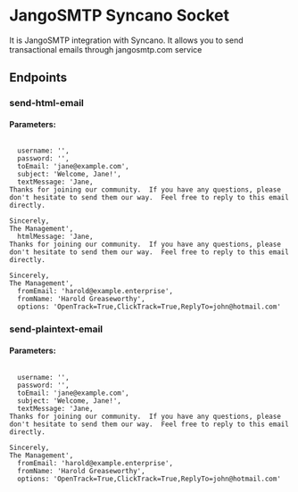 # JangoSMTP Syncano Socket

It is JangoSMTP integration with Syncano. It allows you to send transactional emails through jangosmtp.com service

## Endpoints

### send-html-email

#### Parameters:
```

  username: '',
  password: '',
  toEmail: 'jane@example.com',
  subject: 'Welcome, Jane!',
  textMessage: 'Jane,
Thanks for joining our community.  If you have any questions, please don't hesitate to send them our way.  Feel free to reply to this email directly.

Sincerely,
The Management',
  htmlMessage: 'Jane,
Thanks for joining our community.  If you have any questions, please don't hesitate to send them our way.  Feel free to reply to this email directly.

Sincerely,
The Management',
  fromEmail: 'harold@example.enterprise',
  fromName: 'Harold Greaseworthy',
  options: 'OpenTrack=True,ClickTrack=True,ReplyTo=john@hotmail.com'
```


### send-plaintext-email

#### Parameters:
```

  username: '',
  password: '',
  toEmail: 'jane@example.com',
  subject: 'Welcome, Jane!',
  textMessage: 'Jane,
Thanks for joining our community.  If you have any questions, please don't hesitate to send them our way.  Feel free to reply to this email directly.

Sincerely,
The Management',
  fromEmail: 'harold@example.enterprise',
  fromName: 'Harold Greaseworthy',
  options: 'OpenTrack=True,ClickTrack=True,ReplyTo=john@hotmail.com'
```


